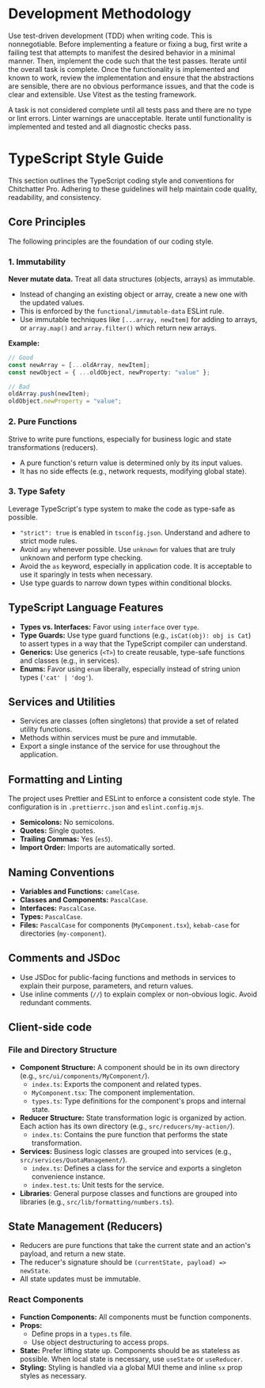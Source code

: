 # Development Methodology

Use test-driven development (TDD) when writing code. This is nonnegotiable. Before implementing a feature or fixing a bug, first write a failing test that attempts to manifest the desired behavior in a minimal manner. Then, implement the code such that the test passes. Iterate until the overall task is complete. Once the functionality is implemented and known to work, review the implementation and ensure that the abstractions are sensible, there are no obvious performance issues, and that the code is clear and extensible. Use Vitest as the testing framework.

A task is not considered complete until all tests pass and there are no type or lint errors. Linter warnings are unacceptable. Iterate until functionality is implemented and tested and all diagnostic checks pass.

# TypeScript Style Guide

This section outlines the TypeScript coding style and conventions for Chitchatter Pro. Adhering to these guidelines will help maintain code quality, readability, and consistency.

## Core Principles

The following principles are the foundation of our coding style.

### 1. Immutability

**Never mutate data.** Treat all data structures (objects, arrays) as immutable.

- Instead of changing an existing object or array, create a new one with the updated values.
- This is enforced by the `functional/immutable-data` ESLint rule.
- Use immutable techniques like `[...array, newItem]` for adding to arrays, or `array.map()` and `array.filter()` which return new arrays.

**Example:**

```typescript
// Good
const newArray = [...oldArray, newItem];
const newObject = { ...oldObject, newProperty: "value" };

// Bad
oldArray.push(newItem);
oldObject.newProperty = "value";
```

### 2. Pure Functions

Strive to write pure functions, especially for business logic and state transformations (reducers).

- A pure function's return value is determined only by its input values.
- It has no side effects (e.g., network requests, modifying global state).

### 3. Type Safety

Leverage TypeScript's type system to make the code as type-safe as possible.

- `"strict": true` is enabled in `tsconfig.json`. Understand and adhere to strict mode rules.
- Avoid `any` whenever possible. Use `unknown` for values that are truly unknown and perform type checking.
- Avoid the `as` keyword, especially in application code. It is acceptable to use it sparingly in tests when necessary.
- Use type guards to narrow down types within conditional blocks.

## TypeScript Language Features

- **Types vs. Interfaces:** Favor using `interface` over `type`.
- **Type Guards:** Use type guard functions (e.g., `isCat(obj): obj is Cat`) to assert types in a way that the TypeScript compiler can understand.
- **Generics:** Use generics (`<T>`) to create reusable, type-safe functions and classes (e.g., in services).
- **Enums:** Favor using `enum` liberally, especially instead of string union types (`'cat' | 'dog'`).

## Services and Utilities

- Services are classes (often singletons) that provide a set of related utility functions.
- Methods within services must be pure and immutable.
- Export a single instance of the service for use throughout the application.

## Formatting and Linting

The project uses Prettier and ESLint to enforce a consistent code style. The configuration is in `.prettierrc.json` and `eslint.config.mjs`.

- **Semicolons:** No semicolons.
- **Quotes:** Single quotes.
- **Trailing Commas:** Yes (`es5`).
- **Import Order:** Imports are automatically sorted.

## Naming Conventions

- **Variables and Functions:** `camelCase`.
- **Classes and Components:** `PascalCase`.
- **Interfaces:** `PascalCase`.
- **Types:** `PascalCase`.
- **Files:** `PascalCase` for components (`MyComponent.tsx`), `kebab-case` for directories (`my-component`).

## Comments and JSDoc

- Use JSDoc for public-facing functions and methods in services to explain their purpose, parameters, and return values.
- Use inline comments (`//`) to explain complex or non-obvious logic. Avoid redundant comments.

## Client-side code

### File and Directory Structure

- **Component Structure:** A component should be in its own directory (e.g., `src/ui/components/MyComponent/`).
  - `index.ts`: Exports the component and related types.
  - `MyComponent.tsx`: The component implementation.
  - `types.ts`: Type definitions for the component's props and internal state.
- **Reducer Structure:** State transformation logic is organized by action. Each action has its own directory (e.g., `src/reducers/my-action/`).
  - `index.ts`: Contains the pure function that performs the state transformation.
- **Services:** Business logic classes are grouped into services (e.g., `src/services/QuotaManagement/`).
  - `index.ts`: Defines a class for the service and exports a singleton convenience instance.
  - `index.test.ts`: Unit tests for the service.
- **Libraries**: General purpose classes and functions are grouped into libraries (e.g., `src/lib/formatting/numbers.ts`).

## State Management (Reducers)

- Reducers are pure functions that take the current state and an action's payload, and return a new state.
- The reducer's signature should be `(currentState, payload) => newState`.
- All state updates must be immutable.

### React Components

- **Function Components:** All components must be function components.
- **Props:**
  - Define props in a `types.ts` file.
  - Use object destructuring to access props.
- **State:** Prefer lifting state up. Components should be as stateless as possible. When local state is necessary, use `useState` or `useReducer`.
- **Styling:** Styling is handled via a global MUI theme and inline `sx` prop styles as necessary.
